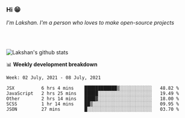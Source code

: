 ### Hi 😁

*I'm Lakshan. I'm a person who loves to make open-source projects*


<br/><br/>

![Lakshan's github stats](https://github-readme-stats.vercel.app/api?username=sandaruwan98&show_icons=true&theme=prussian )<br/>



📊 **Weekly development breakdown**
<!--START_SECTION:waka-->
```text
Week: 02 July, 2021 - 08 July, 2021

JSX          6 hrs 4 mins    ████████████▒░░░░░░░░░░░░   48.82 % 
JavaScript   2 hrs 25 mins   █████░░░░░░░░░░░░░░░░░░░░   19.49 % 
Other        2 hrs 14 mins   ████▓░░░░░░░░░░░░░░░░░░░░   18.00 % 
SCSS         1 hr 14 mins    ██▒░░░░░░░░░░░░░░░░░░░░░░   09.95 % 
JSON         27 mins         █░░░░░░░░░░░░░░░░░░░░░░░░   03.70 % 
```
<!--END_SECTION:waka-->

